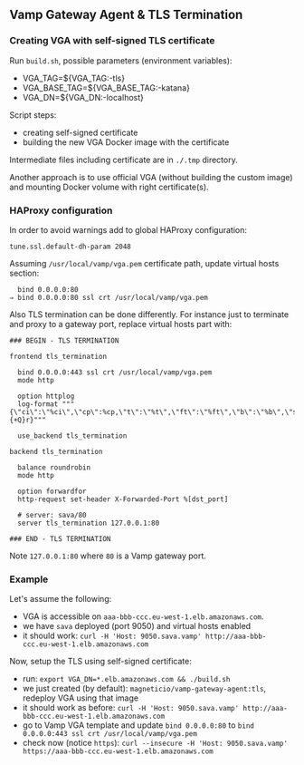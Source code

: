 ## Vamp Gateway Agent & TLS Termination

### Creating VGA with self-signed TLS certificate

Run `build.sh`, possible parameters (environment variables):

- VGA_TAG=${VGA_TAG:-tls}
- VGA_BASE_TAG=${VGA_BASE_TAG:-katana}
- VGA_DN=${VGA_DN:-localhost}

Script steps:

- creating self-signed certificate
- building the new VGA Docker image with the certificate

Intermediate files including certificate are in `./.tmp` directory.

Another approach is to use official VGA (without building the custom image) and mounting Docker volume with right certificate(s).

### HAProxy configuration

In order to avoid warnings add to global HAProxy configuration:
```
tune.ssl.default-dh-param 2048
```

Assuming `/usr/local/vamp/vga.pem` certificate path, update virtual hosts section: 
```
  bind 0.0.0.0:80
⇒ bind 0.0.0.0:80 ssl crt /usr/local/vamp/vga.pem
```

Also TLS termination can be done differently. For instance just to terminate and proxy to a gateway port, replace virtual hosts part with:
```
### BEGIN - TLS TERMINATION

frontend tls_termination

  bind 0.0.0.0:443 ssl crt /usr/local/vamp/vga.pem
  mode http

  option httplog
  log-format """{\"ci\":\"%ci\",\"cp\":%cp,\"t\":\"%t\",\"ft\":\"%ft\",\"b\":\"%b\",\"s\":\"%s\",\"Tq\":%Tq,\"Tw\":%Tw,\"Tc\":%Tc,\"Tr\":%Tr,\"Tt\":%Tt,\"ST\":%ST,\"B\":%B,\"CC\":\"%CC\",\"CS\":\"%CS\",\"tsc\":\"%tsc\",\"ac\":%ac,\"fc\":%fc,\"bc\":%bc,\"sc\":%sc,\"rc\":%rc,\"sq\":%sq,\"bq\":%bq,\"hr\":\"%hr\",\"hs\":\"%hs\",\"r\":%{+Q}r}"""
  
  use_backend tls_termination

backend tls_termination

  balance roundrobin
  mode http

  option forwardfor
  http-request set-header X-Forwarded-Port %[dst_port]
  
  # server: sava/80
  server tls_termination 127.0.0.1:80
  
### END - TLS TERMINATION
```

Note `127.0.0.1:80` where `80` is a Vamp gateway port.

### Example

Let's assume the following:

- VGA is accessible on `aaa-bbb-ccc.eu-west-1.elb.amazonaws.com`.
- we have `sava` deployed (port 9050) and virtual hosts enabled
- it should work: `curl -H 'Host: 9050.sava.vamp' http://aaa-bbb-ccc.eu-west-1.elb.amazonaws.com`

Now, setup the TLS using self-signed certificate:

- run: `export VGA_DN=*.elb.amazonaws.com && ./build.sh`
- we just created (by default): `magneticio/vamp-gateway-agent:tls`, redeploy VGA using that image
- it should work as before: `curl -H 'Host: 9050.sava.vamp' http://aaa-bbb-ccc.eu-west-1.elb.amazonaws.com`
- go to Vamp VGA template and update `bind 0.0.0.0:80` to `bind 0.0.0.0:443 ssl crt /usr/local/vamp/vga.pem`
- check now (notice `https`): `curl --insecure -H 'Host: 9050.sava.vamp' https://aaa-bbb-ccc.eu-west-1.elb.amazonaws.com`
